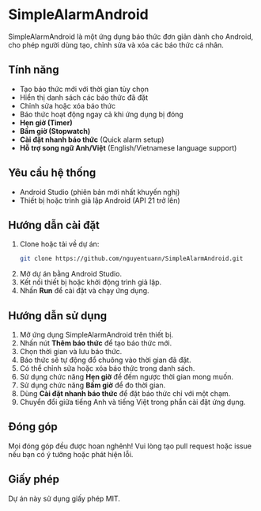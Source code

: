 # SimpleAlarmAndroid

SimpleAlarmAndroid là một ứng dụng báo thức đơn giản dành cho Android, cho phép người dùng tạo, chỉnh sửa và xóa các báo thức cá nhân.

## Tính năng

- Tạo báo thức mới với thời gian tùy chọn
- Hiển thị danh sách các báo thức đã đặt
- Chỉnh sửa hoặc xóa báo thức
- Báo thức hoạt động ngay cả khi ứng dụng bị đóng
- **Hẹn giờ (Timer)**
- **Bấm giờ (Stopwatch)**
- **Cài đặt nhanh báo thức** (Quick alarm setup)
- **Hỗ trợ song ngữ Anh/Việt** (English/Vietnamese language support)

## Yêu cầu hệ thống

- Android Studio (phiên bản mới nhất khuyến nghị)
- Thiết bị hoặc trình giả lập Android (API 21 trở lên)

## Hướng dẫn cài đặt

1. Clone hoặc tải về dự án:
   ```bash
   git clone https://github.com/nguyentuann/SimpleAlarmAndroid.git
   ```
2. Mở dự án bằng Android Studio.
3. Kết nối thiết bị hoặc khởi động trình giả lập.
4. Nhấn **Run** để cài đặt và chạy ứng dụng.

## Hướng dẫn sử dụng

1. Mở ứng dụng SimpleAlarmAndroid trên thiết bị.
2. Nhấn nút **Thêm báo thức** để tạo báo thức mới.
3. Chọn thời gian và lưu báo thức.
4. Báo thức sẽ tự động đổ chuông vào thời gian đã đặt.
5. Có thể chỉnh sửa hoặc xóa báo thức trong danh sách.
6. Sử dụng chức năng **Hẹn giờ** để đếm ngược thời gian mong muốn.
7. Sử dụng chức năng **Bấm giờ** để đo thời gian.
8. Dùng **Cài đặt nhanh báo thức** để đặt báo thức chỉ với một chạm.
9. Chuyển đổi giữa tiếng Anh và tiếng Việt trong phần cài đặt ứng dụng.

## Đóng góp

Mọi đóng góp đều được hoan nghênh! Vui lòng tạo pull request hoặc issue nếu bạn có ý tưởng hoặc phát hiện lỗi.

## Giấy phép

Dự án này sử dụng giấy phép MIT.
